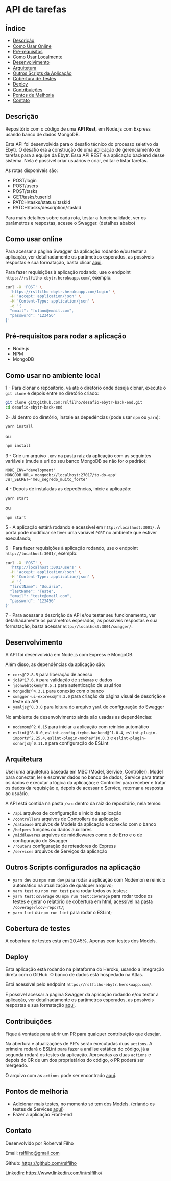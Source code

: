 # API de tarefas

## Índice

- [Descrição](#descrição)
- [Como Usar Online](#como-usar-online)
- [Pré-requisitos](#pré-requisitos-para-rodar-a-aplicação)
- [Como Usar Localmente](#como-usar-no-ambiente-local)
- [Desenvolvimento](#desenvolvimento)
- [Arquitetura](#arquitetura)
- [Outros Scripts da Aplicação](#outros-scripts-configurados-na-aplicação)
- [Cobertura de Testes](#cobertura-de-testes)
- [Deploy](#deploy)
- [Contribuições](#contribuições)
- [Pontos de Melhoria](#pontos-de-melhoria)
- [Contato](#contato)

## Descrição

Repositório com o código de uma **API Rest**, em Node.js com Express usando banco de dados MongoDB.

Esta API foi desenvolvida para o desafio técnico do processo seletivo da Ebytr.
O desafio era a construção de uma aplicação de gerenciamento de tarefas para a equipe da Ebytr. Essa API REST é a aplicação backend desse sistema. Nela é possível criar usuários e criar, editar e listar tarefas.

As rotas disponíveis são:

- POST/login
- POST/users
- POST/tasks
- GET/tasks/:userId
- PATCH/tasks/status/:taskId
- PATCH/tasks/description/:taskId

Para mais detalhes sobre cada rota, testar a funcionalidade, ver os parâmetros e respostas, acesse o Swagger. (detalhes abaixo)

## Como usar online

Para acessar a página Swagger da aplicação rodando e/ou testar a aplicação, ver detalhadamente os parâmetros esperados, as possíveis respostas e sua formatação, basta clicar [aqui](https://rslfilho-ebytr.herokuapp.com/swagger/).

Para fazer requisições à aplicação rodando, use o endpoint `https://rslfilho-ebytr.herokuapp.com/`, exemplo:

```bash
curl -X 'POST' \
  'https://rslfilho-ebytr.herokuapp.com/login' \
  -H 'accept: application/json' \
  -H 'Content-Type: application/json' \
  -d '{
  "email": "fulano@email.com",
  "password": "123456"
}'
```

## Pré-requisitos para rodar a aplicação

- Node.js
- NPM
- MongoDB

## Como usar no ambiente local

1 - Para clonar o repositório, vá até o diretório onde deseja clonar, execute o `git clone` e depois entre no diretório criado:

```bash
git clone git@github.com:rslfilho/desafio-ebytr-back-end.git
cd desafio-ebytr-back-end
```

2- Já dentro do diretório, instale as depedências (pode usar `npm` ou `yarn`):

```bash
yarn install
```
ou
```bash
npm install
```

3 - Crie um arquivo `.env` na pasta raiz da aplicação com as seguintes variáveis (mude a url do seu banco MongoDB se não for o padrão):

```env
NODE_ENV="development"
MONGODB_URL='mongodb://localhost:27017/to-do-app'
JWT_SECRET='meu_segredo_muito_forte'
```

4 - Depois de instaladas as depedências, inicie a aplicação:

```bash
yarn start
```
ou
```bash
npm start
```

5 - A aplicação estárá rodando e acessível em `http://localhost:3001/`. A porta pode modificar se tiver uma variável `PORT` no ambiente que estiver executando;

6 - Para fazer requisições à aplicação rodando, use o endpoint `http://localhost:3001/`, exemplo:

```bash
curl -X 'POST' \
  'http://localhost:3001/users' \
  -H 'accept: application/json' \
  -H 'Content-Type: application/json' \
  -d '{
  "firstName": "Usuário",
  "lastName": "Teste",
  "email": "teste@email.com",
  "password": "123456"
}'
```

7 - Para acessar a descrição da API e/ou testar seu funcionamento, ver detalhadamente os parâmetros esperados, as possíveis respostas e sua formatação, basta acessar `http://localhost:3001/swagger/`.

## Desenvolvimento

A API foi desenvolvida em Node.js com Express e MongoDB.

Além disso, as dependências da aplicação são:

- `cors@^2.8.5` para liberação de acesso
- `joi@^17.6.0` para validação de `schemas` e dados
- `jsonwebtoken@^8.5.1` para autenticação de usuários
- `mongodb@^4.3.1` para conexão com o banco
- `swagger-ui-express@^4.3.0` para criação da página visual de descrição e teste da API
- `yamljs@^0.3.0` para leitura do arquivo `yaml` de configuração do Swagger

No ambiente de desenvolvimento ainda são usadas as dependências:

- `nodemon@^2.0.15` para iniciar a aplicação com reinício automático
- `eslint@^8.8.0`, `eslint-config-trybe-backend@^1.0.4`, `eslint-plugin-import@^2.25.4`, `eslint-plugin-mocha@^10.0.3` e `eslint-plugin-sonarjs@ˆ0.11.0` para configuração do ESLint

## Arquitetura

Usei uma arquitetura baseada em MSC (Model, Service, Controller). Model para conectar, ler e escrever dados no banco de dados; Service para tratar os dados e executar a lógica da aplicação; e Controller para receber e tratar os dados da requisição e, depois de acessar o Service, retornar a resposta ao usuário.

A API está contida na pasta `/src` dentro da raiz do repositório, nela temos:

- `/api` arquivos de configuração e início da aplicação
- `/controllers` arquivos de Controllers da aplicação
- `/database` arquivos de Models da aplicação e conexão com o banco
- `/helpers` funções ou dados auxiliares
- `/middlewares` arquivos de middlewares como o de Erro e o de configuração do Swagger
- `/routers` configuração de roteadores do Express
- `/services` arquivos de Serviços da aplicação

## Outros Scripts configurados na aplicação

* `yarn dev` ou `npm run dev` para rodar a aplicação com Nodemon e reinício automático na atualização de qualquer arquivo;
* `yarn test` ou `npm run test` para rodar todos os testes;
* `yarn test:coverage` ou `npm run test:coverage` para rodar todos os testes e gerar o relatório de cobertura em html, acessível na pasta `/coverage/lcov-report/`;
* `yarn lint` ou `npm run lint` para rodar o ESLint;

## Cobertura de testes

A cobertura de testes está em 20.45%. Apenas com testes dos Models.

## Deploy

Esta aplicação está rodando na plataforma do Heroku, usando a integração direta com o GitHub. O banco de dados está hospedado na Atlas.

Está acessível pelo endpoint `https://rslfilho-ebytr.herokuapp.com/`.

É possível acessar a página Swagger da aplicação rodando e/ou testar a aplicação, ver detalhadamente os parâmetros esperados, as possíveis respostas e sua formatação [aqui](https://rslfilho-ebytr.herokuapp.com/swagger/).

## Contribuições

Fique à vontade para abrir um PR para qualquer contribuição que desejar. 

Na abertura e atualizações de PR's serão executadas duas `actions`. 
A primeira rodará o ESLint para fazer a análise estática do código, já a segunda rodará os testes da aplicação.
Aprovadas as duas `actions` e depois do CR de um dos proprietários do código, o PR poderá ser mergeado.

O arquivo com as `actions` pode ser encontrado [aqui](https://github.com/rslfilho/desafio-ebytr-back-end/tree/main/.github/workflows).

## Pontos de melhoria

- Adicionar mais testes, no momento só tem dos Models. (criando os testes de Services [aqui](https://github.com/rslfilho/desafio-ebytr-back-end/pull/9))
- Fazer a aplicação Front-end

## Contato

Desenvolvido por Roberval Filho

Email: rslfilho@gmail.com

Github: https://github.com/rslfilho

LinkedIn: https://www.linkedin.com/in/rslfilho/
